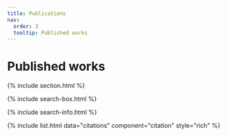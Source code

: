 ```yaml
---
title: Publications
nav:
  order: 3
  tooltip: Published works
---
```


# <i class="fas fa-microscope"></i>Published works

{% include section.html %}

{% include search-box.html %}

{% include search-info.html %}

{% include list.html data="citations" component="citation" style="rich" %}
